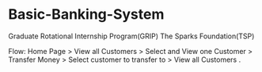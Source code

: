 # Basic-Banking-System

Graduate Rotational Internship Program(GRIP)
The Sparks Foundation(TSP)

Flow: Home Page > View all Customers > Select and View one
Customer > Transfer Money > Select customer to transfer to >
View all Customers .
